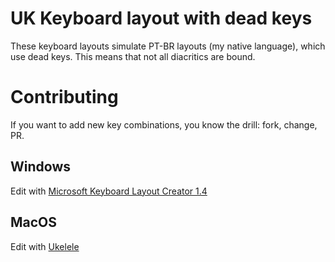# UK Keyboard layout with dead keys

These keyboard layouts simulate PT-BR layouts (my native language), which use dead keys. This means that not all diacritics are bound. 

# Contributing

If you want to add new key combinations, you know the drill: fork, change, PR.

## Windows

Edit with [Microsoft Keyboard Layout Creator 1.4](https://www.microsoft.com/en-us/download/details.aspx?id=22339)

## MacOS

Edit with [Ukelele](https://scripts.sil.org/cms/scripts/page.php?site_id=nrsi&id=ukelele)
